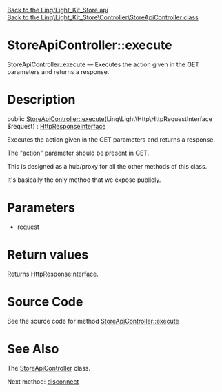 [Back to the Ling/Light_Kit_Store api](https://github.com/lingtalfi/Light_Kit_Store/blob/master/doc/api/Ling/Light_Kit_Store.md)<br>
[Back to the Ling\Light_Kit_Store\Controller\StoreApiController class](https://github.com/lingtalfi/Light_Kit_Store/blob/master/doc/api/Ling/Light_Kit_Store/Controller/StoreApiController.md)


StoreApiController::execute
================



StoreApiController::execute — Executes the action given in the GET parameters and returns a response.




Description
================


public [StoreApiController::execute](https://github.com/lingtalfi/Light_Kit_Store/blob/master/doc/api/Ling/Light_Kit_Store/Controller/StoreApiController/execute.md)(Ling\Light\Http\HttpRequestInterface $request) : [HttpResponseInterface](https://github.com/lingtalfi/Light/blob/master/doc/api/Ling/Light/Http/HttpResponseInterface.md)




Executes the action given in the GET parameters and returns a response.

The "action" parameter should be present in GET.

This is designed as a hub/proxy for all the other methods of this class.

It's basically the only method that we expose publicly.




Parameters
================


- request

    


Return values
================

Returns [HttpResponseInterface](https://github.com/lingtalfi/Light/blob/master/doc/api/Ling/Light/Http/HttpResponseInterface.md).








Source Code
===========
See the source code for method [StoreApiController::execute](https://github.com/lingtalfi/Light_Kit_Store/blob/master/Controller/StoreApiController.php#L51-L70)


See Also
================

The [StoreApiController](https://github.com/lingtalfi/Light_Kit_Store/blob/master/doc/api/Ling/Light_Kit_Store/Controller/StoreApiController.md) class.

Next method: [disconnect](https://github.com/lingtalfi/Light_Kit_Store/blob/master/doc/api/Ling/Light_Kit_Store/Controller/StoreApiController/disconnect.md)<br>

